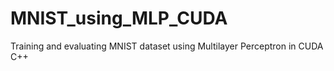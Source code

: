 # MNIST_using_MLP_CUDA
Training and evaluating MNIST dataset using Multilayer Perceptron in CUDA C++
